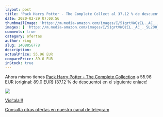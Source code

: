 ```yaml
---
layout: post
title: 'Pack Harry Potter - The Complete Collect al 37.12 % de descuento'
date: 2020-02-29 07:00:56
thumbnailImage: 'https://m.media-amazon.com/images/I/51grtVWQzIL._AC_._SL200_.jpg'
images: [ 'https://m.media-amazon.com/images/I/51grtVWQzIL._AC_._SL200_.jpg' ]
comments: true
category: ofertas
author: ring
slug: 1408856778
description:
actualPrice: 55.96 EUR
comparePrice: 89.0 EUR
inStock: true
---
```


Ahora mismo tienes [Pack Harry Potter - The Complete Collection](https://www.amazon.com/dp/1408856778/?tag=redken08-20) a 55.96 EUR (original: 89.0 EUR) (37.12 %  de descuento) en el siguiente enlace!

[![](https://m.media-amazon.com/images/I/51grtVWQzIL._AC_._SL200_.jpg)](https://www.amazon.com/dp/1408856778/?tag=redken08-20)

[Visítala!!!](https://www.amazon.com/dp/1408856778/?tag=redken08-20)

[Consulta otras ofertas en nuestro canal de telegram](https://t.me/s/ofertas25)
